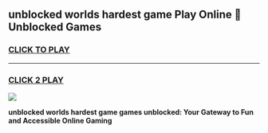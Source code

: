 
## unblocked worlds hardest game Play Online 👋 Unblocked Games
<h3>
<a href="https://premium.freeplayer.one?title=unblocked_worlds_hardest_game&ref=19F">CLICK TO PLAY</a></h3>
<hr>

<h3>
<a href="https://premium.freeplayer.one?title=unblocked_worlds_hardest_game&ref=19F">CLICK 2 PLAY</a>
  
</h3>

<a href="https://premium.freeplayer.one?title=unblocked_worlds_hardest_game&ref=19F"><img src="https://clearcache.store/games.png"></a>


**unblocked worlds hardest game games unblocked: Your Gateway to Fun and Accessible Online Gaming**
